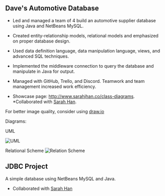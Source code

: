 ## Dave's Automotive Database

- Led and managed a team of 4 build an automotive supplier database using Java and NetBeans MySQL.

- Created entity-relationship models, relational models and emphasized on proper database design.

- Used data definition language, data manipulation language, views, and advanced SQL techniques.

- Implemented the middleware connection to query the database and manipulate in Java for output.

- Managed with GitHub, Trello, and Discord. Teamwork and team management increased work efficiency.

- Showcase page: http://www.sarahjhan.co/class-diagrams. *Collaborated with [Sarah Han](https://github.com/jihye13621).



For better image quality, consider using [draw.io](https://www.draw.io/?state=%7B%22ids%22:%5B%220B03MEAWflGaTY1piWHd3NlNNNHM%22%5D,%22action%22:%22open%22,%22userId%22:%22115455178959995371454%22%7D#G0B03MEAWflGaTY1piWHd3NlNNNHM)

Diagrams:

UML

![UML](https://i.gyazo.com/3e315f7c4f6c545788113a870552caae.png)

Relational Scheme
![Relation Scheme](https://i.gyazo.com/14069107c02a8385d5993a72babd4a57.png)


## JDBC Project

A simple database using NetBeans MySQL and Java. 

- Collaborated with [Sarah Han](https://github.com/jihye13621)


